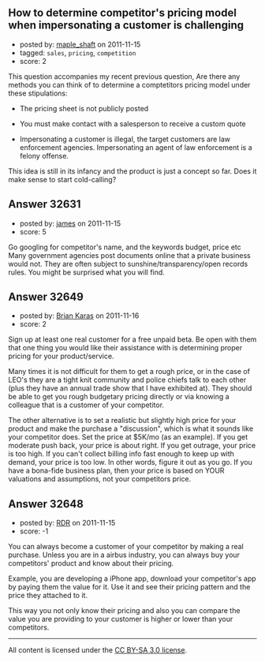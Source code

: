 ## How to determine competitor's pricing model when impersonating a customer is challenging

- posted by: [maple_shaft](https://stackexchange.com/users/-1/14070-maple-shaft) on 2011-11-15
- tagged: `sales`, `pricing`, `competition`
- score: 2

This question accompanies my recent previous question, Are there any methods you can think of to determine a comptetitors pricing model under these stipulations:

 - The pricing sheet is not publicly posted

 - You must make contact with a salesperson to receive a custom quote

 - Impersonating a customer is illegal, the target customers are law enforcement agencies.  Impersonating an agent of law enforcement is a felony offense.

This idea is still in its infancy and the product is just a concept so far. Does it make sense to start cold-calling?


## Answer 32631

- posted by: [james](https://stackexchange.com/users/-1/5800-james) on 2011-11-15
- score: 5

Go googling for competitor's name, and the keywords budget, price etc  Many government agencies post documents online that a private business would not. They are often subject to sunshine/transparency/open records rules. You might be surprised what you will find.  


## Answer 32649

- posted by: [Brian Karas](https://stackexchange.com/users/-1/8465-brian-karas) on 2011-11-16
- score: 2

Sign up at least one real customer for a free unpaid beta.  Be open with them that one thing you would like their assistance with is determining proper pricing for your product/service.

Many times it is not difficult for them to get a rough price, or in the case of LEO's they are a tight knit community and police chiefs talk to each other (plus they have an annual trade show that I have exhibited at).  They should be able to get you rough budgetary pricing directly or via knowing a colleague that is a customer of your competitor.

The other alternative is to set a realistic but slightly high price for your product and make the purchase a "discussion", which is what it sounds like your competitor does.  Set the price at $5K/mo (as an example).  If you get moderate push back, your price is about right.  If you get outrage, your price is too high.  If you can't collect billing info fast enough to keep up with demand, your price is too low.  In other words, figure it out as you go.  If you have a bona-fide business plan, then your price is based on YOUR valuations and assumptions, not your competitors price.



## Answer 32648

- posted by: [RDR](https://stackexchange.com/users/-1/14455-rdr) on 2011-11-15
- score: -1

You can always become a customer of your competitor by making a real purchase. Unless you are in a airbus industry, you can always buy your competitors' product and know about their pricing.

Example, you are developing a iPhone app, download your competitor's app by paying them the value for it. Use it and see their pricing pattern and the price they attached to it.

This way you not only know their pricing and also you can compare the value you are providing to your customer is higher or lower than your competitors.




---

All content is licensed under the [CC BY-SA 3.0 license](https://creativecommons.org/licenses/by-sa/3.0/).
